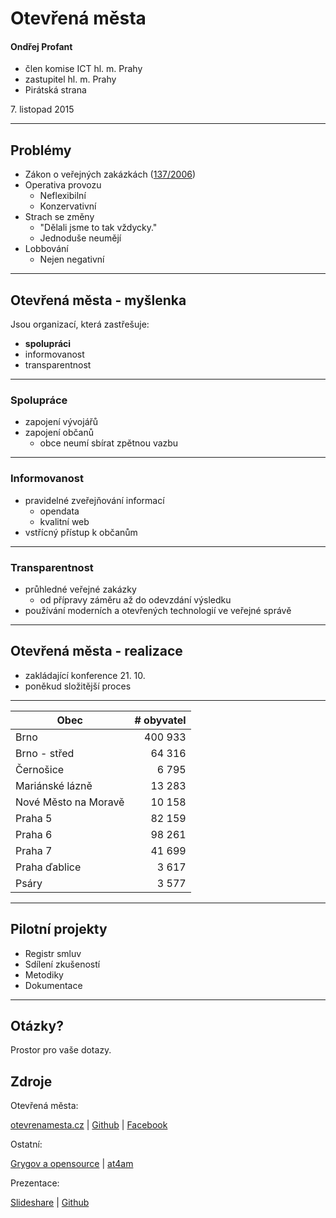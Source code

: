 # Otevřená města

#### Ondřej Profant

- člen komise ICT hl. m. Prahy
- zastupitel hl. m. Prahy
- Pirátská strana

7\. listopad 2015

---

## Problémy

- Zákon o veřejných zakázkách ([137/2006](http://www.zakonyprolidi.cz/cs/2006-137))
- Operativa provozu
	- Neflexibilní
	- Konzervativní
- Strach se změny
	- "Dělali jsme to tak vždycky."
	- Jednoduše neumějí
- Lobbování
	- Nejen negativní

---

## Otevřená města - myšlenka

Jsou organizací, která zastřešuje:

- **spolupráci**
- informovanost 
- transparentnost

----

### Spolupráce

- zapojení vývojářů
- zapojení občanů
	- obce neumí sbírat zpětnou vazbu

----

### Informovanost 

- pravidelné zveřejňování informací
  - opendata
  - kvalitní web
- vstřícný přístup k občanům

----

### Transparentnost

- průhledné veřejné zakázky
  - od přípravy záměru až do odevzdání výsledku
- používání moderních a otevřených technologií ve veřejné správě

---

## Otevřená města - realizace

- zakládající konference 21. 10.
- poněkud složitější proces

----

<small>

| Obec            | # obyvatel |
|-----------------|-----------:|
| Brno            |    400 933 |
| Brno - střed    |     64 316 |
| Černošice       | 	 6 795 |
| Mariánské lázně |   	13 283 |
| Nové Město na Moravě| 10 158 |
| Praha 5         |     82 159 |
| Praha 6         |     98 261 |
| Praha 7         |     41 699 |
| Praha ďablice   |      3 617 |
| Psáry           |  	 3 577 |

</small>

---

## Pilotní projekty

- Registr smluv
- Sdílení zkušeností
 - Metodiky
 - Dokumentace

---

<!-- .slide: data-background="questions.jpg" -->

## Otázky?

Prostor pro vaše dotazy.

## Zdroje

Otevřená města:

[otevrenamesta.cz](http://www.otevrenamesta.cz) | [Github](http://github.com/otevrenamesta) | [Facebook](https://www.facebook.com/otevrenamesta)

Ostatní:

[Grygov a opensource](http://www.linuxexpres.cz/business/grygov-diky-open-source-vycniva-nad-okolim-obcane-profituji) | [at4am](https://at4am.eu)

Prezentace:

[Slideshare](http://www.slideshare.net/ondrejprofant/otevrena-msta) | [Github](https://github.com/Kedrigern/prezentace-cs)

